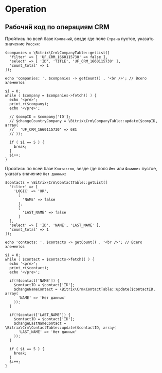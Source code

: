# Operation

## Рабочий код по операциям CRM
Пройтись по всей базе `Компаний`, везде где поле `Страна` пустое, указать значение `Россия`:

    $companies = \Bitrix\Crm\CompanyTable::getList([
      'filter' => [ 'UF_CRM_1660115730' => false ],
      'select' => [ 'ID', 'TITLE', 'UF_CRM_1660115730' ],
      'count_total' => 1
    ]);

    echo 'companies: '. $companies -> getCount() . '<br />'; // Всего элементов

    $i = 0;
    while ( $company = $companies->fetch() ) {
      echo '<pre>';
      print_r($company);
      echo '</pre>';

      // $compID = $company['ID'];
      // $changeCountryCompany = \Bitrix\Crm\CompanyTable::update($compID, array(
      //   'UF_CRM_1660115730' => 681
      // ));

      if ( $i == 5 ) {
        break;
      }
      $i++;
    }

Пройтись по всей базе `Контактов`, везде где поля `Имя` или `Фамилия` пустое, указать значение `Нет данных`:

    $contacts = \Bitrix\Crm\ContactTable::getList([
      'filter' => [
        'LOGIC' => 'OR',
          [
            'NAME' => false
          ],
          [
            'LAST_NAME' => false
          ]
      ],
      'select' => [ 'ID', 'NAME', 'LAST_NAME' ],
      'count_total' => 1
    ]);

    echo 'contacts: '. $contacts -> getCount() . '<br />'; // Всего элементов

    $i = 0;
    while ( $contact = $contacts->fetch() ) {
      echo '<pre>';
      print_r($contact);
      echo '</pre>';

      if(!$contact['NAME']) {
        $contactID = $contact['ID'];
        $changeNameContact = \Bitrix\Crm\ContactTable::update($contactID, array(
          'NAME' => 'Нет данных'
        ));
      }

      if(!$contact['LAST_NAME']) {
        $contactID = $contact['ID'];
        $changeLastNameContact = \Bitrix\Crm\ContactTable::update($contactID, array(
          'LAST_NAME' => 'Нет данных'
        ));
      }

      if ( $i == 5 ) {
        break;
      }
      $i++;
    }